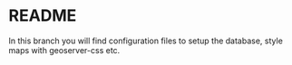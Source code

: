 # README

In this branch you will find configuration files to setup the database, style maps with geoserver-css etc.